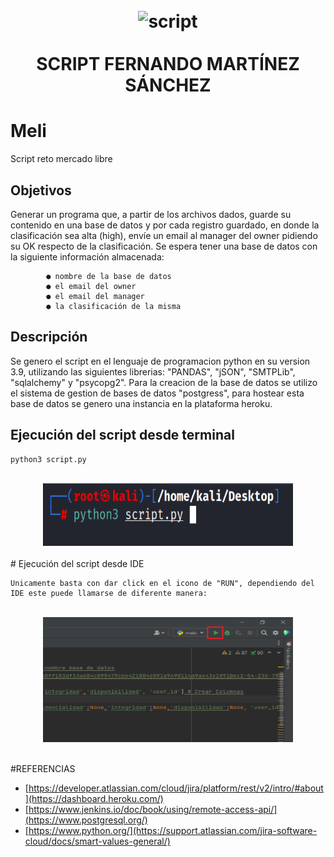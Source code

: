 <h1 align="center">
  <br>
    <img src="https://www.python.org/static/img/python-logo@2x.png" alt="script" width="400" img src="https://brand.heroku.com/static/media/heroku-logotype-horizontal.81c49462.svg alt="heroku" width="400">
  </br>
  <br>
    SCRIPT FERNANDO MARTÍNEZ SÁNCHEZ
  <br>
</h1>

# Meli
Script reto mercado libre

## Objetivos

Generar un programa que, a partir de los archivos dados, guarde su contenido en una base de datos y por
cada registro guardado, en donde la clasificación sea alta (high), envíe un email al manager del owner
pidiendo su OK respecto de la clasificación.
Se espera tener una base de datos con la siguiente información almacenada:

            ● nombre de la base de datos
            ● el email del owner
            ● el email del manager
            ● la clasificación de la misma

## Descripción

Se genero el script en el lenguaje de programacion python en su version 3.9, utilizando las siguientes librerias: "PANDAS", "jSON", "SMTPLib", "sqlalchemy" y "psycopg2". Para la creacion de la base de datos se utilizo el sistema de gestion de bases de datos "postgress", para hostear esta base de datos se genero una instancia en la plataforma heroku.

## Ejecución del script desde terminal

    python3 script.py
<br align="center">
<div style="text-align:center">
    <img src="Media/imagen1.PNG" width="400" height="100" />
</div>
</br>
# Ejecución del script desde IDE

    Unicamente basta con dar click en el icono de "RUN", dependiendo del IDE este puede llamarse de diferente manera:
 
 <br align="center">
 <div style="text-align:center">
    <img src="Media/imagen2.PNG" width="400" height="200" />
 </div>
 </br>                                                    
                
#REFERENCIAS                                                         
* [https://developer.atlassian.com/cloud/jira/platform/rest/v2/intro/#about](https://dashboard.heroku.com/)
* [https://www.jenkins.io/doc/book/using/remote-access-api/](https://www.postgresql.org/)
* [https://www.python.org/](https://support.atlassian.com/jira-software-cloud/docs/smart-values-general/)
